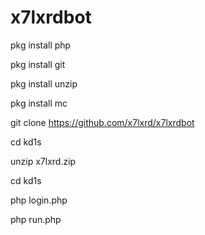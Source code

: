 # x7lxrdbot
 



pkg install php

pkg install git

pkg install unzip

pkg install mc

git clone https://github.com/x7lxrd/x7lxrdbot

cd kd1s

unzip x7lxrd.zip

cd kd1s 

php login.php

php run.php
